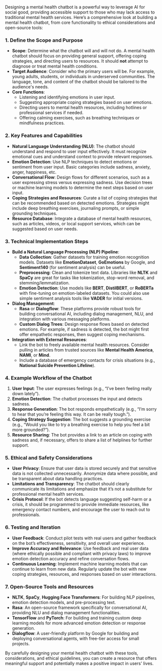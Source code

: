 Designing a mental health chatbot is a powerful way to leverage AI for social good, providing accessible support to those who may lack access to traditional mental health services. Here’s a comprehensive look at building a mental health chatbot, from core functionality to ethical considerations and open-source tools:

### 1. **Define the Scope and Purpose**
   - **Scope**: Determine what the chatbot will and will not do. A mental health chatbot should focus on providing general support, offering coping strategies, and directing users to resources. It should **not** attempt to diagnose or treat mental health conditions.
   - **Target Audience**: Consider who the primary users will be. For example, young adults, students, or individuals in underserved communities. The language, tone, and content of the chatbot should be tailored to the audience's needs.
   - **Core Functions**: 
     - Listening and identifying emotions in user input.
     - Suggesting appropriate coping strategies based on user emotions.
     - Directing users to mental health resources, including hotlines or professional services if needed.
     - Offering calming exercises, such as breathing techniques or mindfulness practices.

### 2. **Key Features and Capabilities**
   - **Natural Language Understanding (NLU)**: The chatbot should understand and respond to user input effectively. It must recognize emotional cues and understand context to provide relevant responses.
   - **Emotion Detection**: Use NLP techniques to detect emotions or sentiment from user input. Basic categories include sadness, anxiety, anger, happiness, etc.
   - **Conversational Flow**: Design flows for different scenarios, such as a user expressing stress versus expressing sadness. Use decision trees or machine learning models to determine the next steps based on user input.
   - **Coping Strategies and Resources**: Curate a list of coping strategies that can be recommended based on detected emotions. Strategies might include deep breathing exercises, journaling prompts, or simple grounding techniques.
   - **Resource Database**: Integrate a database of mental health resources, such as articles, videos, or local support services, which can be suggested based on user needs.

### 3. **Technical Implementation Steps**
   - **Build a Natural Language Processing (NLP) Pipeline**:
     - **Data Collection**: Gather datasets for training emotion recognition models. Datasets like **EmotionDataset**, **GoEmotions** by Google, and **Sentiment140** (for sentiment analysis) can be useful.
     - **Preprocessing**: Clean and tokenize text data. Libraries like **NLTK** and **SpaCy** are great for tasks like tokenization, stop-word removal, and stemming/lemmatization.
     - **Emotion Detection**: Use models like **BERT**, **DistilBERT**, or **RoBERTa** with fine-tuning on emotion-labeled datasets. You could also use simple sentiment analysis tools like **VADER** for initial versions.
   - **Dialog Management**:
     - **Rasa** or **Dialogflow**: These platforms provide robust tools for building conversational AI, including dialog management, NLU, and integration with various messaging platforms.
     - **Custom Dialog Trees**: Design response flows based on detected emotions. For example, if sadness is detected, the bot might first offer empathetic responses, then suggest coping mechanisms.
   - **Integration with External Resources**:
     - Link the bot to freely available mental health resources. Consider pulling in articles from trusted sources like **Mental Health America**, **NAMI**, or **Mind**.
     - Include a database of emergency contacts for crisis situations (e.g., **National Suicide Prevention Lifeline**).

### 4. **Example Workflow of the Chatbot**
   1. **User Input**: The user expresses feelings (e.g., “I’ve been feeling really down lately”).
   2. **Emotion Detection**: The chatbot processes the input and detects sadness.
   3. **Response Generation**: The bot responds empathetically (e.g., “I’m sorry to hear that you’re feeling this way. It can be really tough.”).
   4. **Coping Strategy Suggestion**: The bot suggests a grounding exercise (e.g., “Would you like to try a breathing exercise to help you feel a bit more grounded?”).
   5. **Resource Sharing**: The bot provides a link to an article on coping with sadness and, if necessary, offers to share a list of helplines for further support.

### 5. **Ethical and Safety Considerations**
   - **User Privacy**: Ensure that user data is stored securely and that sensitive data is not collected unnecessarily. Anonymize data where possible, and be transparent about data handling practices.
   - **Limitations and Transparency**: The chatbot should clearly communicate its limitations and emphasize that it’s not a substitute for professional mental health services.
   - **Crisis Protocol**: If the bot detects language suggesting self-harm or a crisis, it should be programmed to provide immediate resources, like emergency contact numbers, and encourage the user to reach out to professionals.

### 6. **Testing and Iteration**
   - **User Feedback**: Conduct pilot tests with real users and gather feedback on the bot’s effectiveness, sensitivity, and overall user experience.
   - **Improve Accuracy and Relevance**: Use feedback and real user data (where ethically possible and compliant with privacy laws) to improve emotion detection accuracy and refine conversation flows.
   - **Continuous Learning**: Implement machine learning models that can continue to learn from new data. Regularly update the bot with new coping strategies, resources, and responses based on user interactions.

### 7. **Open-Source Tools and Resources**
   - **NLTK**, **SpaCy**, **Hugging Face Transformers**: For building NLP pipelines, emotion detection models, and pre-processing text.
   - **Rasa**: An open-source framework specifically for conversational AI, providing NLU and dialog management functionalities.
   - **TensorFlow** and **PyTorch**: For building and training custom deep learning models for more advanced emotion detection or response generation.
   - **Dialogflow**: A user-friendly platform by Google for building and deploying conversational agents, with free-tier access for small projects.

By carefully designing your mental health chatbot with these tools, considerations, and ethical guidelines, you can create a resource that offers meaningful support and potentially makes a positive impact in users' lives.
